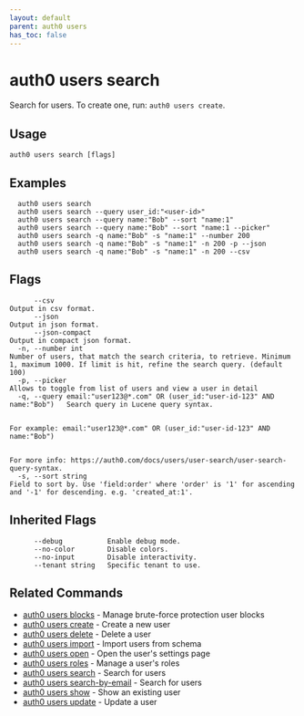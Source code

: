 ```yaml
---
layout: default
parent: auth0 users
has_toc: false
---
```

# auth0 users search

Search for users. To create one, run: `auth0 users create`.

## Usage
```
auth0 users search [flags]
```

## Examples

```
  auth0 users search
  auth0 users search --query user_id:"<user-id>"
  auth0 users search --query name:"Bob" --sort "name:1"
  auth0 users search --query name:"Bob" --sort "name:1 --picker"
  auth0 users search -q name:"Bob" -s "name:1" --number 200
  auth0 users search -q name:"Bob" -s "name:1" -n 200 -p --json
  auth0 users search -q name:"Bob" -s "name:1" -n 200 --csv
```


## Flags

```
      --csv                                                                     Output in csv format.
      --json                                                                    Output in json format.
      --json-compact                                                            Output in compact json format.
  -n, --number int                                                              Number of users, that match the search criteria, to retrieve. Minimum 1, maximum 1000. If limit is hit, refine the search query. (default 100)
  -p, --picker                                                                  Allows to toggle from list of users and view a user in detail
  -q, --query email:"user123@*.com" OR (user_id:"user-id-123" AND name:"Bob")   Search query in Lucene query syntax.
                                                                                
                                                                                For example: email:"user123@*.com" OR (user_id:"user-id-123" AND name:"Bob")
                                                                                
                                                                                 For more info: https://auth0.com/docs/users/user-search/user-search-query-syntax.
  -s, --sort string                                                             Field to sort by. Use 'field:order' where 'order' is '1' for ascending and '-1' for descending. e.g. 'created_at:1'.
```


## Inherited Flags

```
      --debug           Enable debug mode.
      --no-color        Disable colors.
      --no-input        Disable interactivity.
      --tenant string   Specific tenant to use.
```


## Related Commands

- [auth0 users blocks](auth0_users_blocks.md) - Manage brute-force protection user blocks
- [auth0 users create](auth0_users_create.md) - Create a new user
- [auth0 users delete](auth0_users_delete.md) - Delete a user
- [auth0 users import](auth0_users_import.md) - Import users from schema
- [auth0 users open](auth0_users_open.md) - Open the user's settings page
- [auth0 users roles](auth0_users_roles.md) - Manage a user's roles
- [auth0 users search](auth0_users_search.md) - Search for users
- [auth0 users search-by-email](auth0_users_search-by-email.md) - Search for users
- [auth0 users show](auth0_users_show.md) - Show an existing user
- [auth0 users update](auth0_users_update.md) - Update a user


